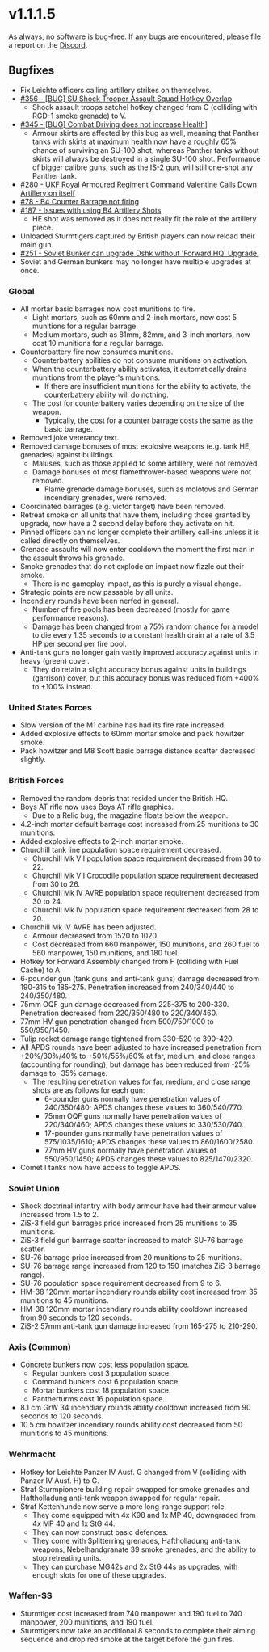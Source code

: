 # v1.1.1.5

As always, no software is bug-free. If any bugs are encountered, please file a report on the [Discord](https://discord.gg/6VeK5jhggB).

## Bugfixes

- Fix Leichte officers calling artillery strikes on themselves.
- [#356 - [BUG] SU Shock Trooper Assault Squad Hotkey Overlap](https://github.com/Stoklomolvi/Spearhead-Public/issues/356)
  - Shock assault troops satchel hotkey changed from C (colliding with RGD-1 smoke grenade) to V.
- [#345 - [BUG] Combat Driving does not increase Health](https://github.com/Stoklomolvi/Spearhead-Public/issues/345)]
  - Armour skirts are affected by this bug as well, meaning that Panther tanks with skirts at maximum health now have a roughly 65% chance of surviving an SU-100 shot, whereas Panther tanks without skirts will always be destroyed in a single SU-100 shot. Performance of bigger calibre guns, such as the IS-2 gun, will still one-shot any Panther tank.
- [#280 - UKF Royal Armoured Regiment Command Valentine Calls Down Artillery on itself](https://github.com/Stoklomolvi/Spearhead-Public/issues/280)
- [#78 - B4 Counter Barrage not firing](https://github.com/Stoklomolvi/Spearhead-Public/issues/78)
- [#187 - Issues with using B4 Artillery Shots](https://github.com/Stoklomolvi/Spearhead-Public/issues/187)
  - HE shot was removed as it does not really fit the role of the artillery piece.
- Unloaded Sturmtigers captured by British players can now reload their main gun.
- [#251 - Soviet Bunker can upgrade Dshk without 'Forward HQ' Upgrade.](https://github.com/Stoklomolvi/Spearhead-Public/issues/251)
- Soviet and German bunkers may no longer have multiple upgrades at once.

### Global

- All mortar basic barrages now cost munitions to fire.
  - Light mortars, such as 60mm and 2-inch mortars, now cost 5 munitions for a regular barrage.
  - Medium mortars, such as 81mm, 82mm, and 3-inch mortars, now cost 10 munitions for a regular barrage.
- Counterbattery fire now consumes munitions.
  - Counterbattery abilities do not consume munitions on activation.
  - When the counterbattery ability activates, it automatically drains munitions from the player's munitions.
    - If there are insufficient munitions for the ability to activate, the counterbattery ability will do nothing.
  - The cost for counterbattery varies depending on the size of the weapon.
    - Typically, the cost for a counter barrage costs the same as the basic barrage.
- Removed joke veterancy text.
- Removed damage bonuses of most explosive weapons (e.g. tank HE, grenades) against buildings.
  - Maluses, such as those applied to some artillery, were not removed.
  - Damage bonuses of most flamethrower-based weapons were not removed.
    - Flame grenade damage bonuses, such as molotovs and German incendiary grenades, were removed.
- Coordinated barrages (e.g. victor target) have been removed.
- Retreat smoke on all units that have them, including those granted by upgrade, now have a 2 second delay before they activate on hit.
- Pinned officers can no longer complete their artillery call-ins unless it is called directly on themselves.
- Grenade assaults will now enter cooldown the moment the first man in the assault throws his grenade.
- Smoke grenades that do not explode on impact now fizzle out their smoke.
  - There is no gameplay impact, as this is purely a visual change.
- Strategic points are now passable by all units.
- Incendiary rounds have been nerfed in general.
  - Number of fire pools has been decreased (mostly for game performance reasons).
  - Damage has been changed from a 75% random chance for a model to die every 1.35 seconds to a constant health drain at a rate of 3.5 HP per second per fire pool.
- Anti-tank guns no longer gain vastly improved accuracy against units in heavy (green) cover.
  - They do retain a slight accuracy bonus against units in buildings (garrison) cover, but this accuracy bonus was reduced from +400% to +100% instead.

### United States Forces

- Slow version of the M1 carbine has had its fire rate increased.
- Added explosive effects to 60mm mortar smoke and pack howitzer smoke.
- Pack howitzer and M8 Scott basic barrage distance scatter decreased slightly.

### British Forces

- Removed the random debris that resided under the British HQ.
- Boys AT rifle now uses Boys AT rifle graphics.
  - Due to a Relic bug, the magazine floats below the weapon.
- 4.2-inch mortar default barrage cost increased from 25 munitions to 30 munitions.
- Added explosive effects to 2-inch mortar smoke.
- Churchill tank line population space requirement decreased.
  - Churchill Mk VII population space requirement decreased from 30 to 22.
  - Churchill Mk VII Crocodile population space requirement decreased from 30 to 26.
  - Churchill Mk IV AVRE population space requirement decreased from 30 to 24.
  - Churchill Mk IV population space requirement decreased from 28 to 20.
- Churchill Mk IV AVRE has been adjusted.
  - Armour decreased from 1520 to 1020.
  - Cost decreased from 660 manpower, 150 munitions, and 260 fuel to 560 manpower, 150 munitions, and 180 fuel.
- Hotkey for Forward Assembly changed from F (colliding with Fuel Cache) to A.
- 6-pounder gun (tank guns and anti-tank guns) damage decreased from 190-315 to 185-275. Penetration increased from 240/340/440 to 240/350/480.
- 75mm OQF gun damage decreased from 225-375 to 200-330. Penetration decreased from 220/350/480 to 220/340/460.
- 77mm HV gun penetration changed from 500/750/1000 to 550/950/1450.
- Tulip rocket damage range tightened from 330-520 to 390-420.
- All APDS rounds have been adjusted to have increased penetration from +20%/30%/40% to +50%/55%/60% at far, medium, and close ranges (accounting for rounding), but damage has been reduced from -25% damage to -35% damage.
  - The resulting penetration values for far, medium, and close range shots are as follows for each gun:
    - 6-pounder guns normally have penetration values of 240/350/480; APDS changes these values to 360/540/770.
    - 75mm OQF guns normally have penetration values of 220/340/460; APDS changes these values to 330/530/740.
    - 17-pounder guns normally have penetration values of 575/1035/1610; APDS changes these values to 860/1600/2580.
    - 77mm HV guns normally have penetration values of 550/950/1450; APDS changes these values to 825/1470/2320.
- Comet I tanks now have access to toggle APDS.

### Soviet Union

- Shock doctrinal infantry with body armour have had their armour value increased from 1.5 to 2.
- ZiS-3 field gun barrages price increased from 25 munitions to 35 munitions.
- ZiS-3 field gun barrrage scatter increased to match SU-76 barrage scatter.
- SU-76 barrage price increased from 20 munitions to 25 munitions.
- SU-76 barrage range increased from 120 to 150 (matches ZiS-3 barrage range).
- SU-76 population space requirement decreased from 9 to 6.
- HM-38 120mm mortar incendiary rounds ability cost increased from 35 munitions to 45 munitions.
- HM-38 120mm mortar incendiary rounds ability cooldown increased from 90 seconds to 120 seconds.
- ZiS-2 57mm anti-tank gun damage increased from 165-275 to 210-290.

### Axis (Common)

- Concrete bunkers now cost less population space.
  - Regular bunkers cost 3 population space.
  - Command bunkers cost 6 population space.
  - Mortar bunkers cost 18 population space.
  - Pantherturms cost 16 population space.
- 8.1 cm GrW 34 incendiary rounds ability cooldown increased from 90 seconds to 120 seconds.
- 10.5 cm howitzer incendiary rounds ability cost decreased from 50 munitions to 45 munitions.

### Wehrmacht

- Hotkey for Leichte Panzer IV Ausf. G changed from V (colliding with Panzer IV Ausf. H) to G.
- Straf Sturmpionere building repair swapped for smoke grenades and Haftholladung anti-tank weapon swapped for regular repair.
- Straf Kettenhunde now serve a more long-range support role.
  - They come equipped with 4x K98 and 1x MP 40, downgraded from 4x MP 40 and 1x StG 44.
  - They can now construct basic defences.
  - They come with Splitterring grenades, Haftholladung anti-tank weapons, Nebelhandgranate 39 smoke grenades, and the ability to stop retreating units.
  - They can purchase MG42s and 2x StG 44s as upgrades, with enough slots for one of these upgrades.

### Waffen-SS

- Sturmtiger cost increased from 740 manpower and 190 fuel to 740 manpower, 200 munitions, and 190 fuel.
- Sturmtigers now take an additional 8 seconds to complete their aiming sequence and drop red smoke at the target before the gun fires.
